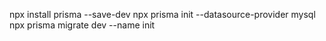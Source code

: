 npx install prisma --save-dev
npx prisma init --datasource-provider mysql
npx prisma migrate dev --name init
